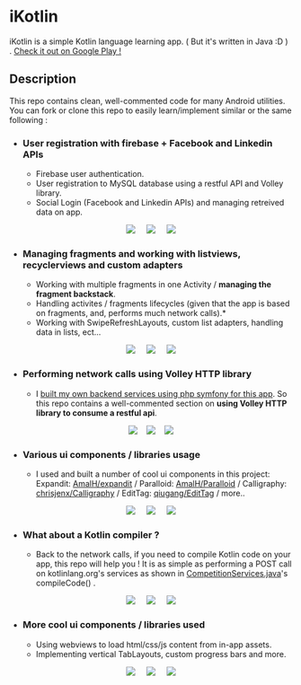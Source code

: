 # iKotlin

iKotlin is a simple Kotlin language learning app. ( But it's written in Java :D ) . <a href="https://play.google.com/store/apps/details?id=amalhichri.androidprojects.com.kotlinlearning" target="blank_"> Check it out on Google Play !</a>

## Description

This repo contains clean, well-commented code for many Android utilities. You can fork or clone this repo to easily learn/implement similar or the same following :

* ### User registration with firebase + Facebook and Linkedin APIs
    - Firebase user authentication.
    - User registration to MySQL database using a restful API and Volley library.
    - Social Login (Facebook and Linkedin APIs) and managing retreived data on app.
<p align="center">
 <img src="https://raw.githubusercontent.com/AmalH/Kotlin-Learning/master/screenshots/userRegistration1.png"/>&nbsp;&nbsp;&nbsp;&nbsp;
  <img src="https://raw.githubusercontent.com/AmalH/Kotlin-Learning/master/screenshots/userRegistration2.png"/>&nbsp;&nbsp;&nbsp;&nbsp;
 <img src="https://raw.githubusercontent.com/AmalH/Kotlin-Learning/master/screenshots/userregistration3.png"/>
</p>

* ### Managing fragments and working with listviews, recyclerviews and custom adapters
  - Working with multiple fragments in one Activity / <strong>managing the fragment backstack</strong>.
  - Handling activites / fragments lifecycles (given that the app is based on fragments, and, performs much network calls).*
  - Working with SwipeRefreshLayouts, custom list adapters, handling data in lists, ect...
<p align="center">
<img src="https://raw.githubusercontent.com/AmalH/Kotlin-Learning/master/screenshots/listViewsFragmentsAdapters1.png"/>&nbsp;&nbsp;&nbsp;&nbsp;
<img src="https://raw.githubusercontent.com/AmalH/Kotlin-Learning/master/screenshots/listViewsFragmentsAdapters2.png"/>&nbsp;&nbsp;&nbsp;&nbsp;
<img src="https://raw.githubusercontent.com/AmalH/Kotlin-Learning/master/screenshots/listViewsFragmentsAdapters3.png"/>
</p>

* ### Performing network calls using Volley HTTP library
   - I [built my own backend services using php symfony for this app](https://github.com/AmalH/restful-api-with-symfony). So this repo contains a well-commented section on <strong> using Volley HTTP library to consume a restful api</strong>.
<p align="center">
<img src="https://raw.githubusercontent.com/AmalH/Kotlin-Learning/master/screenshots/restapisNetwokcalls1.png"/>&nbsp;&nbsp;&nbsp;
<img src="https://raw.githubusercontent.com/AmalH/Kotlin-Learning/master/screenshots/restapisNetwokcalls2.png"/>&nbsp;&nbsp;&nbsp;
<img src="https://raw.githubusercontent.com/AmalH/Kotlin-Learning/master/screenshots/restapisNetwokcalls3.png"/>
</p>

* ### Various ui components / libraries usage 
   - I used and built a number of cool ui components in this project:
   Expandit: [AmalH/expandit](https://github.com/AmalH/expandit) / Paralloid: [AmalH/Paralloid](https://github.com/AmalH/Paralloid) /   Calligraphy: [chrisjenx/Calligraphy](https://github.com/InflationX/Calligraphy) / EditTag: [qiugang/EditTag](https://github.com/qiugang/EditTag) / more..
<p align="center">
<img src="https://raw.githubusercontent.com/AmalH/Kotlin-Learning/master/screenshots/ui1.png"/>&nbsp;&nbsp;&nbsp;&nbsp;
<img src="https://raw.githubusercontent.com/AmalH/Kotlin-Learning/master/screenshots/ui2.png"/>&nbsp;&nbsp;&nbsp;&nbsp;
<img src="https://raw.githubusercontent.com/AmalH/Kotlin-Learning/master/screenshots/ui3.png"/>
</p>

* ### What about a Kotlin compiler ?
  - Back to the network calls, if you need to compile Kotlin code on your app, this repo will help you ! It is as simple as performing a POST call on kotlinlang.org's services as shown in [CompetitionServices.java](https://github.com/AmalH/Kotlin-Learning/blob/master/app/src/main/java/amalhichri/androidprojects/com/kotlinlearning/services/CompetitionsServices.java)'s compileCode() .
<p align="center">
<img src="https://raw.githubusercontent.com/AmalH/Kotlin-Learning/master/screenshots/kotlinlangServer1.png"/>&nbsp;&nbsp;&nbsp;&nbsp;
<img src="https://raw.githubusercontent.com/AmalH/Kotlin-Learning/master/screenshots/kotlinlangServer2.png"/>&nbsp;&nbsp;&nbsp;&nbsp;
<img src="https://raw.githubusercontent.com/AmalH/Kotlin-Learning/master/screenshots/kotlinlangServer3.png"/>
</p>

* ### More cool ui components / libraries used 
    - Using webviews to load html/css/js content from in-app assets.
    - Implementing vertical TabLayouts, custom progress bars and more.
<p align="center">
<img src="https://raw.githubusercontent.com/AmalH/Kotlin-Learning/master/screenshots/ui4.png"/>&nbsp;&nbsp;&nbsp;&nbsp;
<img src="https://raw.githubusercontent.com/AmalH/Kotlin-Learning/master/screenshots/ui8.png"/>&nbsp;&nbsp;&nbsp;&nbsp;
<img src="https://raw.githubusercontent.com/AmalH/Kotlin-Learning/master/screenshots/ui7.png"/>
</p>
